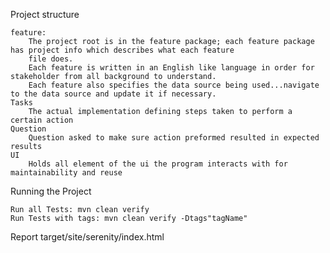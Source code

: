 Project structure

    feature:
        The project root is in the feature package; each feature package has project info which describes what each feature 
        file does. 
        Each feature is written in an English like language in order for stakeholder from all background to understand.
        Each feature also specifies the data source being used...navigate to the data source and update it if necessary.
    Tasks
        The actual implementation defining steps taken to perform a certain action
    Question
        Question asked to make sure action preformed resulted in expected results
    UI
        Holds all element of the ui the program interacts with for maintainability and reuse  
     
Running the Project

    Run all Tests: mvn clean verify
    Run Tests with tags: mvn clean verify -Dtags"tagName"
    
Report
    target/site/serenity/index.html
    
